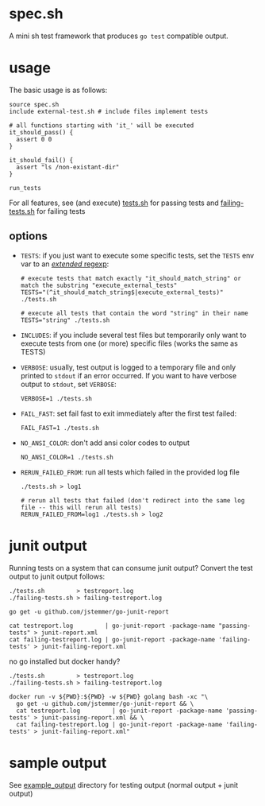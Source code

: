 # spec.sh

A mini sh test framework that produces `go test` compatible output.

# usage

The basic usage is as follows:

    source spec.sh
    include external-test.sh # include files implement tests

    # all functions starting with 'it_' will be executed
    it_should_pass() {
      assert 0 0
    }

    it_should_fail() {
      assert "ls /non-existant-dir"
    }

    run_tests

For all features, see (and execute) [tests.sh](./tests.sh) for passing tests and [failing-tests.sh](./failing-tests.sh) for failing tests

## options

  - `TESTS`: if you just want to execute some specific tests, set the `TESTS` env var to an [_extended_ regexp](https://www.gnu.org/software/sed/manual/html_node/Extended-regexps.html):

        # execute tests that match exactly "it_should_match_string" or match the substring "execute_external_tests"
        TESTS="(^it_should_match_string$|execute_external_tests)" ./tests.sh

        # execute all tests that contain the word "string" in their name
        TESTS="string" ./tests.sh

  - `INCLUDES`: if you include several test files but temporarily only want to execute tests from one (or more) specific files (works the same as TESTS)

  - `VERBOSE`: usually, test output is logged to a temporary file and only printed to `stdout` if an error occurred. If you want to have verbose output to `stdout`, set `VERBOSE`:

        VERBOSE=1 ./tests.sh

  - `FAIL_FAST`: set fail fast to exit immediately after the first test failed:

        FAIL_FAST=1 ./tests.sh

  - `NO_ANSI_COLOR`: don't add ansi color codes to output

        NO_ANSI_COLOR=1 ./tests.sh

  - `RERUN_FAILED_FROM`: run all tests which failed in the provided log file

        ./tests.sh > log1

        # rerun all tests that failed (don't redirect into the same log file -- this will rerun all tests)
        RERUN_FAILED_FROM=log1 ./tests.sh > log2


# junit output

Running tests on a system that can consume junit output? Convert the test output to junit output follows:

    ./tests.sh         > testreport.log
    ./failing-tests.sh > failing-testreport.log

    go get -u github.com/jstemmer/go-junit-report

    cat testreport.log         | go-junit-report -package-name "passing-tests" > junit-report.xml
    cat failing-testreport.log | go-junit-report -package-name 'failing-tests' > junit-failing-report.xml

no go installed but docker handy?

    ./tests.sh         > testreport.log
    ./failing-tests.sh > failing-testreport.log

    docker run -v ${PWD}:${PWD} -w ${PWD} golang bash -xc "\
      go get -u github.com/jstemmer/go-junit-report && \
      cat testreport.log         | go-junit-report -package-name 'passing-tests' > junit-passing-report.xml && \
      cat failing-testreport.log | go-junit-report -package-name 'failing-tests' > junit-failing-report.xml"

# sample output

See [example_output](./example_output) directory for testing output (normal output + junit output)

